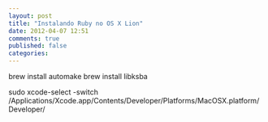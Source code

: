 ```yaml
---
layout: post
title: "Instalando Ruby no OS X Lion"
date: 2012-04-07 12:51
comments: true
published: false
categories: 
---
```


brew install automake
brew install libksba

sudo xcode-select -switch /Applications/Xcode.app/Contents/Developer/Platforms/MacOSX.platform/Developer/